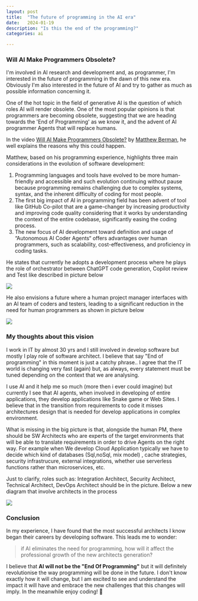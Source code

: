 ```yaml
---
layout: post
title:  "The future of programming in the AI era"
date:   2024-01-19
description: "Is this the end of the programming?"
categories: ai

---
```



### Will AI Make Programmers Obsolete?

I'm involved in AI research and development and, as programmer, I'm interested in the future of programming in the dawn of this new era. Obviously I'm also interested in the future of AI and try to gather as much as possible information concerning it. 

One of the hot topic in the field of generative AI is the question of which roles AI will render obsolete. One of the most popular opinions is that programmers are becoming obsolete, suggesting that we are heading towards the 'End of Programming' as we know it, and the advent of AI programmer Agents that will replace humans.

In the video [Will AI Make Programmers Obsolete?](https://www.youtube.com/watch?v=ZV6Sz42l0hY) by [Matthew Berman](https://www.youtube.com/@matthew_berman), he well explains the reasons why this could  happen. 

Matthew, based on his programming experience, highlights three main considerations in the evolution of software development:

1. Programming languages and tools have evolved to be more human-friendly and accessible and such evolution continuing without pause  because programming remains challenging due to complex systems, syntax, and the inherent difficulty of coding for most people.
1. The first big impact of AI in programming field has been advent of tool like GitHub Co-pilot that are a game-changer by increasing productivity and improving code quality considering that it works by understanding the context of the entire codebase, significantly easing the coding process. 
1. The new focus of AI development toward  definition and usage of “Autonomous AI Coder Agents“ offers advantages over human programmers, such as scalability, cost-effectiveness, and proficiency in coding tasks. 

He states that currently he adopts a development process where he plays the role of orchestrator  between  ChatGPT code generation, Copilot review and Test like described in picture below

![](../../../../assets/the-end-of-programming/image01.png)

He also  envisions a future where a human project manager interfaces with an AI team of coders and testers, leading to a significant reduction in the need for human programmers as shown in picture below

![](../../../../assets/the-end-of-programming/image02.png)

### My thoughts about this vision 

I work in IT by almost 30 yrs and I still involved in develop software but mostly I play role of software architect. I believe that say "End of programming" in this moment is just a catchy phrase.. I agree that the IT world is changing very fast (again) but, as always, every statement must be tuned depending on the context that we are analysing. 

I use AI and it help me so much (more then i ever could imagine) but currently I see that AI agents, when involved in developing of entire applications, they develop applications like Snake game or Web Sites. I believe that in the transition from requirements to code it misses architectures design that is needed for develop applications in complex environment. 

What is missing in the big picture is that, alongside the human PM, there should be SW Architects who are experts of the target environments that will be able to translate requirements in order to drive Agents on the right way. For example when We develop Cloud Application typically we have to decide which kind of databases (Sql,noSql, mix model) , cache strategies, security infrastrucure, external integrations, whether use serverless functions rather than microservices, etc.

Just to clarify, roles such as: Integration Architect, Security Architect, Technical Architect, DevOps Architect should be in the picture. Below a new diagram that involve architects in the process

![](../../../../assets/the-end-of-programming/aiagents.png)

### Conclusion 

In my experience, I have found that the most successful architects I know began their careers by developing software. This leads me to wonder: 
> if AI eliminates the need for programming, how will it affect the professional growth of the new architects generation?

I believe that **AI will not be the "End Of Programming"** but it will definitely revolutionise the way programming will be  done in the future. I don't know exactly how it will change, but I am excited to see and understand the impact it will have and embrace the new challenges that this changes will imply. In the meanwhile enjoy coding! 👋
